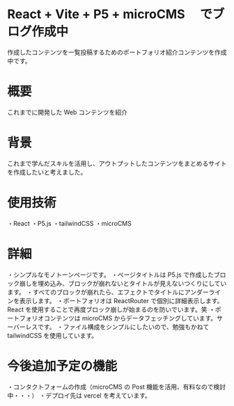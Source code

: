 # React + Vite + P5 + microCMS 　でブログ作成中

作成したコンテンツを一覧投稿するためのポートフォリオ紹介コンテンツを作成中です。

# 概要

これまでに開発した Web コンテンツを紹介

# 背景

これまで学んだスキルを活用し、アウトプットしたコンテンツをまとめるサイトを作成したいと考えました。

# 使用技術

・React
・P5.js
・tailwindCSS
・microCMS

# 詳細

・シンプルなモノトーンページです。
・ページタイトルは P5.js で作成したブロック崩しを埋め込み、ブロックが崩れないとタイトルが見えないつくりにしています。
・すべてのブロックが崩れたら、エフェクトでタイトルにアンダーラインを表示します。
・ポートフォリオは ReactRouter で個別に詳細表示します。React を使用することで再度ブロック崩しが始まるのを防いでいます。笑
・ポートフォリオコンテンツは microCMS からデータフェッチングしています。サーバーレスです。
・ファイル構成をシンプルにしたいので、勉強もかねて tailwindCSS を使用しています。

# 今後追加予定の機能

・コンタクトフォームの作成（microCMS の Post 機能を活用、有料なので検討中・・・）
・デプロイ先は vercel を考えています。
